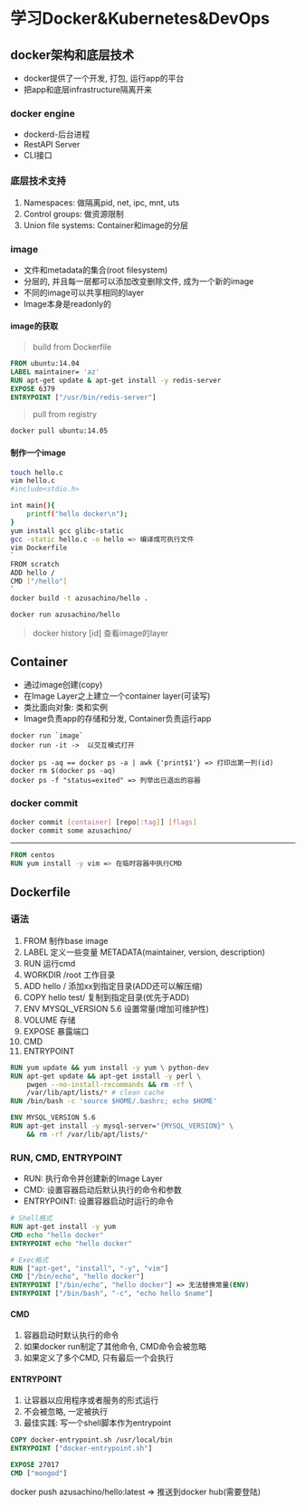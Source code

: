 # 学习Docker&Kubernetes&DevOps

## docker架构和底层技术

- docker提供了一个开发, 打包, 运行app的平台
- 把app和底层infrastructure隔离开来

### docker engine

- dockerd-后台进程
- RestAPI Server
- CLI接口

### 底层技术支持

1. Namespaces: 做隔离pid, net, ipc, mnt, uts
2. Control groups: 做资源限制
3. Union file systems: Container和image的分层

### image

- 文件和metadata的集合(root filesystem)
- 分层的, 并且每一层都可以添加改变删除文件, 成为一个新的image
- 不同的image可以共享相同的layer
- Image本身是readonly的

#### image的获取

> build from Dockerfile

```Dockerfile
FROM ubuntu:14.04
LABEL maintainer= 'az'
RUN apt-get update & apt-get install -y redis-server
EXPOSE 6379
ENTRYPOINT ["/usr/bin/redis-server"]
```

> pull from registry

```bash
docker pull ubuntu:14.05
```

#### 制作一个image

```bash
touch hello.c
vim hello.c
#include<stdio.h>

int main(){
    printf("hello docker\n");
}
yum install gcc glibc-static
gcc -static hello.c -o hello => 编译成可执行文件
vim Dockerfile
`
FROM scratch
ADD hello /
CMD ["/hello"]
`
docker build -t azusachino/hello .

docker run azusachino/hello
```

> docker history [id] 查看image的layer

## Container

- 通过image创建(copy)
- 在Image Layer之上建立一个container layer(可读写)
- 类比面向对象: 类和实例
- Image负责app的存储和分发, Container负责运行app

```shell
docker run `image`
docker run -it ->  以交互模式打开

docker ps -aq == docker ps -a | awk {'print$1'} => 打印出第一列(id)
docker rm $(docker ps -aq)
docker ps -f "status=exited" => 列举出已退出的容器
```

### docker commit

```bash
docker commit [container] [repo[:tag]] [flags]
docker commit some azusachino/
```

---

```Dockerfile
FROM centos
RUN yum install -y vim => 在临时容器中执行CMD
```

## Dockerfile

### 语法

1. FROM 制作base image
2. LABEL 定义一些变量 METADATA(maintainer, version, description)
3. RUN 运行cmd
4. WORKDIR /root 工作目录
5. ADD hello / 添加xx到指定目录(ADD还可以解压缩)
6. COPY hello test/ 复制到指定目录(优先于ADD)
7. ENV MYSQL_VERSION 5.6 设置常量(增加可维护性)
8. VOLUME 存储
9. EXPOSE 暴露端口
10. CMD
11. ENTRYPOINT

```Dockerfile
RUN yum update && yum install -y yum \ python-dev
RUN apt-get update && apt-get install -y perl \
    pwgen --no-install-recommands && rm -rf \
    /var/lib/apt/lists/* # clean cache
RUN /bin/bash -c 'source $HOME/.bashrc; echo $HOME'

ENV MYSQL_VERSION 5.6
RUN apt-get install -y mysql-server="{MYSQL_VERSION}" \
    && rm -rf /var/lib/apt/lists/*
```

### RUN, CMD, ENTRYPOINT

- RUN: 执行命令并创建新的Image Layer
- CMD: 设置容器启动后默认执行的命令和参数
- ENTRYPOINT: 设置容器启动时运行的命令

```Dockerfile
# Shell格式
RUN apt-get install -y yum
CMD echo "hello docker"
ENTRYPOINT echo "hello docker"

# Exec格式
RUN ["apt-get", "install", "-y", "vim"]
CMD ["/bin/echo", "hello docker"]
ENTRYPOINT ["/bin/echo", "hello docker"] => 无法替换常量(ENV)
ENTRYPOINT ["/bin/bash", "-c", "echo hello $name"]
```

#### CMD

1. 容器启动时默认执行的命令
2. 如果docker run制定了其他命令, CMD命令会被忽略
3. 如果定义了多个CMD, 只有最后一个会执行

#### ENTRYPOINT

1. 让容器以应用程序或者服务的形式运行
2. 不会被忽略, 一定被执行
3. 最佳实践: 写一个shell脚本作为entrypoint

```Dockerfile
COPY docker-entrypoint.sh /usr/local/bin
ENTRYPOINT ["docker-entrypoint.sh"]

EXPOSE 27017
CMD ["mongod"]
```

docker push azusachino/hello:latest => 推送到docker hub(需要登陆)

